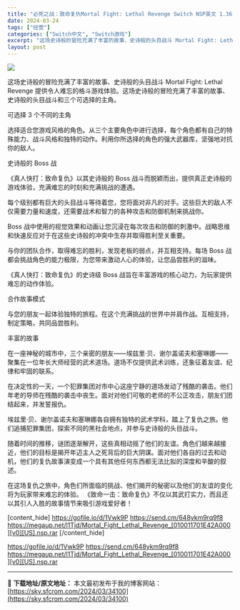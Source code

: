 ```yaml
---
title: "必死之战：致命复仇Mortal Fight: Lethal Revenge Switch NSP英文 1.36G"
date: 2024-03-24
tags: ["经营"]
categories: ["Switch中文", "Switch游戏"]
excerpt: "这场史诗般的冒险充满了丰富的故事、史诗般的头目战斗 Mortal Fight: Lethal Revenge 提供令人难忘的格斗游戏体验。这场史诗般的冒险充满了丰富的故事、史诗般的头目战斗和三个可选择的主角。 可选择 3 个不同的主角 选择适合您游戏风格的角色。从三个主要角色中进行选择，每个角色都有&hellip;"
layout: post
---
```


<img class="aligncenter" src="https://sky.sfcrom.com/wp-content/uploads/2024/03/20240329094726-73dd3.jpeg" />

这场史诗般的冒险充满了丰富的故事、史诗般的头目战斗
Mortal Fight: Lethal Revenge 提供令人难忘的格斗游戏体验。这场史诗般的冒险充满了丰富的故事、史诗般的头目战斗和三个可选择的主角。

可选择 3 个不同的主角

选择适合您游戏风格的角色。从三个主要角色中进行选择，每个角色都有自己的特殊能力、战斗风格和独特的动作。利用你所选择的角色的强大武器库，坚强地对抗你的敌人。

史诗般的 Boss 战

《真人快打：致命复仇》以其史诗般的 Boss 战斗而脱颖而出，提供真正史诗般的游戏体验，充满难忘的时刻和充满挑战的遭遇。

每个级别都有巨大的头目战斗等待着您，您将面对非凡的对手。这些巨大的敌人不仅需要力量和速度，还需要战术和智力的各种攻击和防御机制来挑战你。

Boss 战中使用的视觉效果和动画让您沉浸在每次攻击和防御的刺激中。战略思维和快速反应对于在这些史诗般的冲突中生存并取得胜利至关重要。

与你的团队合作，取得难忘的胜利，发现老板的弱点，并互相支持。每场 Boss 战都会挑战角色的能力极限，为您带来激动人心的体验，让您品尝胜利的滋味。

《真人快打：致命复仇》的史诗级 Boss 战旨在丰富游戏的核心动力，为玩家提供难忘的动作体验。

合作故事模式

与您的朋友一起体验独特的旅程。在这个充满挑战的世界中并肩作战。互相支持，制定策略，共同品尝胜利。

丰富的故事

在一座神秘的城市中，三个亲密的朋友——埃兹里·贝、谢尔盖诺夫和塞琳娜——聚集在一位年长大师经营的武术道场。道场不仅提供武术训练，还象征着友谊、纪律和牢固的联系。

在决定性的一天，一个犯罪集团对市中心这座宁静的道场发动了残酷的袭击。他们年老的导师在残酷的袭击中丧生。面对对他们可敬的老师的不公正攻击，朋友们团结起来，并发誓报仇。

埃兹里·贝、谢尔盖诺夫和塞琳娜各自拥有独特的武术学科，踏上了复仇之旅。他们追捕犯罪集团，探索不同的黑社会地点，并参与史诗般的头目战斗。

随着时间的推移，谜团逐渐解开，这些真相动摇了他们的友谊。角色们越来越接近，他们的目标是揭开年迈主人之死背后的巨大阴谋。面对他们各自的过去和动机，他们的复仇故事演变成一个具有其他任何东西都无法比拟的深度和辛酸的叙述。

在这场复仇之旅中，角色们所面临的挑战、他们揭开的秘密以及他们的友谊的变化将为玩家带来难忘的体验。 《致命一击：致命复仇》不仅以其武打实力，而且还以其引人入胜的故事情节来吸引游戏爱好者！

[content_hide]
https://gofile.io/d/1Vwk9P
https://send.cm/648ykm9rq9f8
https://megaup.net/l1Tjd/Mortal_Fight_Lethal_Revenge_[010011701E42A000][v0][US].nsp.rar
[/content_hide]

<!--wechatfans start-->
https://gofile.io/d/1Vwk9P
https://send.cm/648ykm9rq9f8
https://megaup.net/l1Tjd/Mortal_Fight_Lethal_Revenge_[010011701E42A000][v0][US].nsp.rar
<!--wechatfans end-->

---
📖 **下载地址/原文地址：** 本文最初发布于我的博客网站：[https://sky.sfcrom.com/2024/03/34100](https://sky.sfcrom.com/2024/03/34100)

